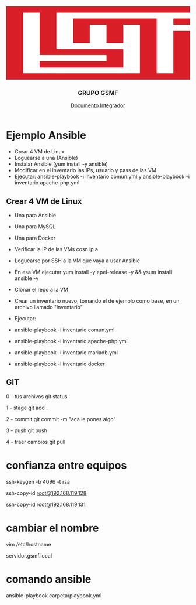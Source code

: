 <div align="center">
	<br>
	<a>
		<img src="GSMF/header.svg" width="800" height="200" alt="Portada GSMF">
		<h3>GRUPO GSMF</h3>
	</a>
	<a href="https://github.com/Proyecto-GSMF/Ansible/blob/main/GSMF/asd.png">Documento Integrador</a>
	<br>
	<br>
</div>

# Ejemplo Ansible

- Crear 4 VM de Linux
- Loguearse a una (Ansible)
- Instalar Ansible (yum install -y ansible)
- Modificar en el inventario las IPs, usuario y pass de las VM
- Ejecutar: ansible-playbook -i inventario comun.yml y ansible-playbook -i inventario apache-php.yml 

## Crear 4 VM de Linux
- Una para Ansible
- Una para MySQL
- Una para Docker

- Verificar la IP de las VMs cosn ip a
- Loguearse por SSH a la VM que vaya a usar Ansible
- En esa VM ejecutar yum install -y epel-release -y && ysum install ansible -y
- Clonar el repo a la VM
- Crear un inventario nuevo, tomando el de ejemplo como base, en un archivo llamado "inventario"
- Ejecutar:
- ansible-playbook -i inventario comun.yml
- ansible-playbook -i inventario apache-php.yml
- ansible-playbook -i inventario mariadb.yml
- ansible-playbook -i inventario docker

## GIT

0 - tus archivos
git status

1 - stage 
git add .

2 - commit 
git commit -m "aca le pones algo"

3 - push
git push

4 - traer cambios
git pull

# confianza entre equipos
ssh-keygen -b 4096 -t rsa

ssh-copy-id root@192.168.119.128

ssh-copy-id root@192.168.119.131

# cambiar el nombre

vim /etc/hostname

servidor.gsmf.local


# comando ansible
ansible-playbook carpeta/playbook.yml
